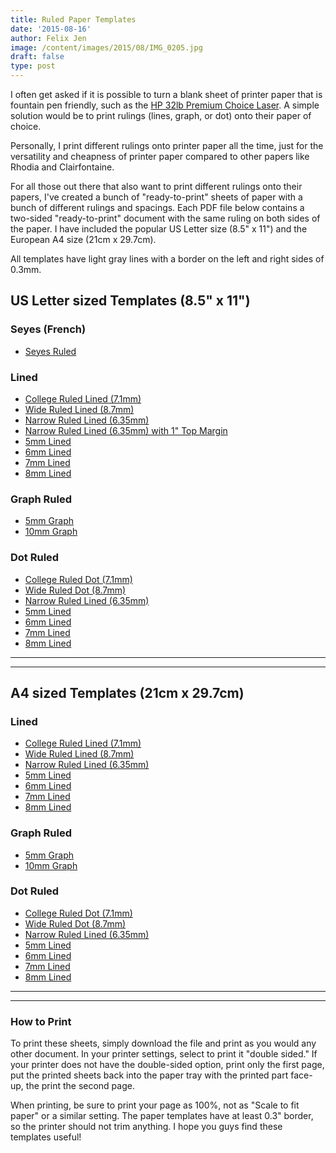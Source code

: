 ```yaml
---
title: Ruled Paper Templates
date: '2015-08-16'
author: Felix Jen
image: /content/images/2015/08/IMG_0205.jpg
draft: false
type: post
---
```

I often get asked if it is possible to turn a blank sheet of printer paper that is fountain pen friendly, such as the [HP 32lb Premium Choice Laser](/best-papers-for-fountain-pens/). A simple solution would be to print rulings (lines, graph, or dot) onto their paper of choice.

Personally, I print different rulings onto printer paper all the time, just for the versatility and cheapness of printer paper compared to other papers like Rhodia and Clairfontaine.

For all those out there that also want to print different rulings onto their papers, I've created a bunch of "ready-to-print" sheets of paper with a bunch of different rulings and spacings. Each PDF file below contains a two-sided "ready-to-print" document with the same ruling on both sides of the paper. I have included the popular US Letter size (8.5" x 11") and the European A4 size (21cm x 29.7cm). 

All templates have light gray lines with a border on the left and right sides of 0.3mm.

## US Letter sized Templates (8.5" x 11")

### Seyes (French)
* [Seyes Ruled](http://lib.inksandpens.com/Paper%20Templates/US%20Letter%20Seyes%20Ruled.pdf)

### Lined

* [College Ruled Lined (7.1mm)](http://lib.inksandpens.com/Paper%20Templates/US%20Lined%20College.pdf)
* [Wide Ruled Lined (8.7mm)](http://lib.inksandpens.com/Paper%20Templates/US%20Letter%20Wide.pdf)
* [Narrow Ruled Lined (6.35mm)](http://lib.inksandpens.com/Paper%20Templates/US%20Letter%20Narrow.pdf)
* [Narrow Ruled Lined (6.35mm) with 1" Top Margin](http://lib.inksandpens.com/Paper%20Templates/US%20Letter%20Narrow%20(Margin).pdf)
* [5mm Lined](http://lib.inksandpens.com/Paper%20Templates/US%20Letter%20Lined%205mm.pdf)
* [6mm Lined](http://lib.inksandpens.com/Paper%20Templates/US%20Letter%20Lined%206mm.pdf)
* [7mm Lined](http://lib.inksandpens.com/Paper%20Templates/US%20Letter%20Lined%207mm.pdf)
* [8mm Lined](http://lib.inksandpens.com/Paper%20Templates/US%20Letter%20Lined%208mm.pdf)

### Graph Ruled

* [5mm Graph](http://lib.inksandpens.com/Paper%20Templates/US%20Letter%20Graph%205mm.pdf)
* [10mm Graph](http://lib.inksandpens.com/Paper%20Templates/US%20Letter%20Graph%2010mm.pdf)

### Dot Ruled

* [College Ruled Dot (7.1mm)](http://lib.inksandpens.com/Paper%20Templates/US%20Letter%20Dot%20College.pdf)
* [Wide Ruled Dot (8.7mm)](http://lib.inksandpens.com/Paper%20Templates/US%20Letter%20Dot%20Wide.pdf)
* [Narrow Ruled Lined (6.35mm)](http://lib.inksandpens.com/Paper%20Templates/US%20Letter%20Dot%20Narrow.pdf)
* [5mm Lined](http://lib.inksandpens.com/Paper%20Templates/US%20Letter%20Dot%205mm.pdf)
* [6mm Lined](http://lib.inksandpens.com/Paper%20Templates/US%20Letter%20Dot%206mm.pdf)
* [7mm Lined](http://lib.inksandpens.com/Paper%20Templates/US%20Letter%20Dot%207mm.pdf)
* [8mm Lined](http://lib.inksandpens.com/Paper%20Templates/US%20Letter%20Dot%208mm.pdf)

---

---

## A4 sized Templates (21cm x 29.7cm)

### Lined

* [College Ruled Lined (7.1mm)](http://lib.inksandpens.com/Paper%20Templates/A4%20Lined%20College.pdf)
* [Wide Ruled Lined (8.7mm)](http://lib.inksandpens.com/Paper%20Templates/A4%20Lined%20Wide.pdf)
* [Narrow Ruled Lined (6.35mm)](http://lib.inksandpens.com/Paper%20Templates/A4%20Lined%20Narrow.pdf)
* [5mm Lined](http://lib.inksandpens.com/Paper%20Templates/A4%20Lined%205mm.pdf)
* [6mm Lined](http://lib.inksandpens.com/Paper%20Templates/A4%20Lined%206mm.pdf)
* [7mm Lined](http://lib.inksandpens.com/Paper%20Templates/A4%20Lined%207mm.pdf)
* [8mm Lined](http://lib.inksandpens.com/Paper%20Templates/A4%20Lined%208mm.pdf)

### Graph Ruled

* [5mm Graph](http://lib.inksandpens.com/Paper%20Templates/A4%20Graph%205mm.pdf)
* [10mm Graph](http://lib.inksandpens.com/Paper%20Templates/A4%20Graph%2010mm.pdf)

### Dot Ruled

* [College Ruled Dot (7.1mm)](http://lib.inksandpens.com/Paper%20Templates/A4%20Dot%20College.pdf)
* [Wide Ruled Dot (8.7mm)](http://lib.inksandpens.com/Paper%20Templates/A4%20Dot%20Wide.pdf)
* [Narrow Ruled Lined (6.35mm)](http://lib.inksandpens.com/Paper%20Templates/A4%20Dot%20Narrow.pdf)
* [5mm Lined](http://lib.inksandpens.com/Paper%20Templates/A4%20Dot%205mm.pdf)
* [6mm Lined](http://lib.inksandpens.com/Paper%20Templates/A4%20Dot%206mm.pdf)
* [7mm Lined](http://lib.inksandpens.com/Paper%20Templates/A4%20Dot%207mm.pdf)
* [8mm Lined](http://lib.inksandpens.com/Paper%20Templates/A4%20Dot%208mm.pdf)

---

---

### How to Print

To print these sheets, simply download the file and print as you would any other document. In your printer settings, select to print it "double sided." If your printer does not have the double-sided option, print only the first page, put the printed sheets back into the paper tray with the printed part face-up, the print the second page. 

When printing, be sure to print your page as 100%, not as "Scale to fit paper" or a similar setting. The paper templates have at least 0.3" border, so the printer should not trim anything. I hope you guys find these templates useful! 
